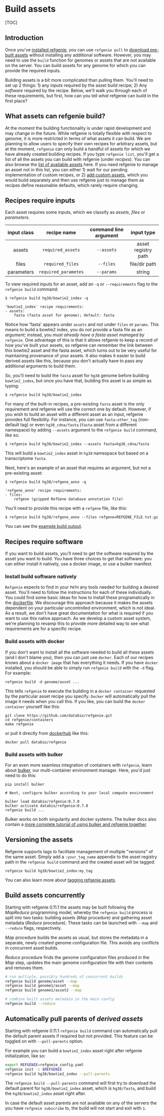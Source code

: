 <h1>Build assets</h1>

[TOC]

## Introduction
Once you've [installed refgenie](install.md), you can use `refgenie pull` to [download pre-built assets](pull.md) without installing any additional software. However, you may need to use the `build` function for genomes or assets that are not available on the server. You can build assets for any genome for which you can provide the required inputs.

Building assets is a bit more complicated than pulling them. You'll need to set up 2 things: 1) any *inputs* required by the asset build recipe; 2) Any *software* required by the recipe. Below, we'll walk you through each of these requirements, but first, how can you tell *what* refgenie can build in the first place?

## What assets can refgenie build?

At the moment the building functionality is under rapid development and may change in the future. While refgenie is totally flexible with respect to genome, it is more restricted in terms of what assets it can build. We are planning to allow users to specify their own recipes for arbitrary assets, but at the moment, `refgenie` can only build a handful of assets for which we have already created building recipes. If you type `refgenie list`, you'll get a list of all the assets you can build with refgenie (under *recipes*). You can also browse the [list of available assets](available_assets.md) here. If you need refgenie to manage an asset not in this list, you can either 1) wait for our pending implementation of custom recipes, or 2) [add custom assets](custom_assets.md), which you would build separately and then use refgenie just to manage them as recipes define reasonable defaults, which rarely require changing.

## Recipes require inputs

Each asset requires some inputs, which we classify as _assets_, _files_ or _parameters_.

| **input class** |    **recipe name**   | **command line argument** |    **input type**   |
|:---------------:|:--------------------:|:-------------------------:|:-------------------:|
| assets          |   `required_assets`  |         `--assets`        | asset registry path |
| files           |   `required_files`   |         `--files`         |    file/dir path    |
| parameters      | `required_parametes` |       `--params`          |        string       |


 To view required inputs for an asset, add an `-q` or `--requirements` flag to the `refgenie build` command:

```
$ refgenie build hg38/bowtie2_index -q

'bowtie2_index' recipe requirements:
- assets:
	fasta (fasta asset for genome); default: fasta
```

Notice how 'fasta' appears under `assets` and not under `files` or `params`. This means to build a bowtie2 index, you do *not* provide a fasta file as an *argument*; instead, you *must already have a fasta asset managed by `refgenie`*. One advantage of this is that it allows refgenie to keep a record of how you've built your assets, so refgenie can remember the link between this bowtie2 asset and the fasta asset, which turns out to be very useful for maintaining provenance of your assets. It also makes it easier to build derived assets like this, because you don't actually have to pass any additional arguments to build them.

So, you'll need to build the `fasta` asset for `hg38` genome before building `bowtie2_index`, but once you have that, building this asset is as simple as typing:

```
$ refgenie build hg38/bowtie2_index
```

For many of the built-in recipes, a pre-existing `fasta` asset is the only requirement and refgenie will use the correct one by default. However, if you wish to build an asset with a different asset as an input, refgenie provides full flexibility. For instance, you can use `fasta:other_tag` (non-default tag) or even `hg38_cdna/fasta` (`fasta` asset from a different namespace) by adding `--assets` argument to the `refgenie build` command, like so:

```
$ refgenie build hg38/bowtie2_index --assets fasta=hg38_cdna/fasta
```

This will build a `bowtie2_index` asset in `hg38` namespace but based on a transcriptome `fasta`.


Next, here's an example of an asset that requires an argument, but not a pre-existing asset:

```
$ refgenie build hg38/refgene_anno -q

'refgene_anno' recipe requirements:
- files:
	refgene (gzipped RefGene database annotation file)
```

You'll need to provide this recipe with a `refgene` file, like this:

```
$ refgenie build hg38/refgene_anno --files refgene=REFGENE_FILE.txt.gz
```

You can see the [example build output](build_output.md).

## Recipes require software

If you want to build assets, you'll need to get the software required by the asset you want to build. You have three choices to get that software: you can either install it natively, use a docker image, or use a bulker manifest.

### Install build software natively

`Refgenie` expects to find in your `PATH` any tools needed for building a desired asset. You'll need to follow the instructions for each of these individually. You could find some basic ideas for how to install these programatically in the [dockerfile](https://github.com/databio/refgenie/blob/dev/containers/Dockerfile_refgenie). We discourage this approach because it makes the assets dependent on your particular uncontrolled environment, which is not ideal. As a result, we don't have great documentation for what is required if you want to use this native approach. As we develop a custom asset system, we're planning to revamp this to provide more detailed way to see what requirements are for a specific recipe.

### Build assets with docker

If you don't want to install all the software needed to build all these assets (and I don't blame you), then you can just use `docker`. Each of our recipes knows about a `docker image` that has everything it needs. If you have `docker` installed, you should be able to simply run `refgenie build` with the `-d` flag. For example:

```
refgenie build -d genome/asset ...
```

This tells `refgenie` to execute the building in a `docker container` requested by the particular asset recipe you specify. `Docker` will automatically pull the image it needs when you call this. If you like, you can build the `docker container` yourself like this:

```
git clone https://github.com/databio/refgenie.git
cd refgenie/containers
make refgenie
```

or pull it directly from [dockerhub](https://hub.docker.com/r/databio/refgenie) like this:

```
docker pull databio/refgenie
```

### Build assets with bulker

For an even more seamless integration of containers with `refgenie`, learn about [bulker](http://bulker.io), our multi-container environment manager. Here, you'd just need to do this:

```console
pip install bulker

# Next, configure bulker according to your local compute environment

bulker load databio/refgenie:0.7.0
bulker activate databio/refgenie:0.7.0
refgenie build ...
```

Bulker works on both singularity and docker systems. The bulker docs also contain a [more complete tutorial of using bulker and refgenie together](http://bulker.databio.org/en/latest/refgenie_tutorial/).

## Versioning the assets

Refgenie supports tags to facilitate management of multiple "versions" of the same asset. Simply add a `:your_tag_name` appendix to the asset registry path in the `refgenie build` command and the created asset will be tagged:

```
refgenie build hg38/bowtie2_index:my_tag
```

You can also learn more about [tagging refgenie assets](tag.md).

## Build assets concurrently

Starting with refgenie 0.11.1 the assets may be built following the _MapReduce_ programming model, whereby the `refgenie build` process is split into two tasks: building assets (_Map_ procedure) and gathering asset metadata (_Reduce_ procedure). These tasks can be launched with `--map` and `--reduce` flags, respectively.

_Map_ procedure builds the assets as usual, but stores the metadata in a separate, newly created genome configuration file. This avoids any conflicts in concurrent asset builds.

_Reduce_ procedure finds the genome configuration files produced in the _Map_ step, updates the main genome configuration file with their contents and removes them.

```bash
# run multiple, possibly hundreds of concurrent builds
refgenie build genome/asset --map
refgenie build genome1/asset --map
refgenie build genome1/asset2 --map

# combine built assets metadata in the main config
refgenie build --reduce
```

## Automatically pull parents of _derived assets_

Starting with refgenie 0.11.1 `refgenie build` command can automatically pull the default parent assets if required but not provided. This feature can be toggled on with `--pull-parents` option.

For example you can build a `bowtie2_index` asset right after refgenie initialization, like so:

```bash
export REFGENIE=refgneie_config.yaml
refgenie init -c $REFGENIE
refgenie build hg38/bowtie2_index --pull-parents
```

The `refgenie build --pull-parents` command will first try to download the default parent for `hg38/bowtie2_index` asset, which is `hg38/fasta`, and build the `hg38/bowtie2_index` asset right after.

In case the default asset parents are not available on any of the servers the you have `refgneie subscribe` to, the build will not start and exit with `1`.
